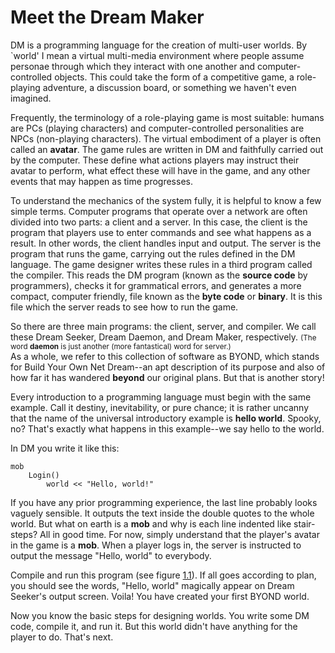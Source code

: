 # Meet the Dream Maker
DM is a programming language for the creation of multi-user worlds.  By
`world' I mean a virtual multi-media environment where people assume personae
through which they interact with one another and computer-controlled
objects.  This could take the form of a competitive game, a role-playing
adventure, a discussion board, or something we haven't even imagined.

Frequently, the terminology of a role-playing game is most suitable: humans
are PCs (playing characters) and computer-controlled personalities are NPCs
(non-playing characters).  The virtual embodiment of a player is often
called an **avatar**.  The game rules are written in DM and faithfully
carried out by the computer.  These define what actions players may instruct
their avatar to perform, what effect these will have in the game, and any
other events that may happen as time progresses.

To understand the mechanics of the system fully, it is helpful to know a few
simple terms.  Computer programs that operate over a network are often
divided into two parts: a client and a server.  In this case, the client is
the program that players use to enter commands and see what happens as a
result.  In other words, the client handles input and output.  The server is
the program that runs the game, carrying out the rules defined in the DM
language.  The game designer writes these rules in a third program called
the compiler.  This reads the DM program (known as the **source code** by
programmers), checks it for grammatical errors, and generates a more compact,
computer friendly, file known as the **byte code** or **binary**.  It
is this file which the server reads to see how to run the game.

So there are three main programs: the client, server, and compiler.  We call
these Dream Seeker, Dream Daemon, and Dream Maker, respectively.  <small>(The word **daemon** is just another (more fantastical) word for server.)</small>  
As a whole, we refer to this collection of software as BYOND, which stands
for Build Your Own Net Dream--an apt description of its purpose and also of
how far it has wandered **beyond** our original plans.  But that is
another story!


Every introduction to a programming language must begin with the same
example.  Call it destiny, inevitability, or pure chance; it is rather
uncanny that the name of the universal introductory example is **hello
world**.  Spooky, no?  That's exactly what happens in this example--we say
hello to the world.


In DM you write it like this:




    mob
        Login()
            world << "Hello, world!"

If you have any prior programming experience, the last line probably looks
vaguely sensible.  It outputs the text inside the double quotes to the
whole world.  But what on earth is a **mob** and why is each line indented
like stair-steps?  All in good time.  For now, simply understand that the
player's avatar in the game is a **mob**.  When a player logs in, the
server is instructed to output the message "Hello, world" to everybody.


Compile and run this program (see figure <a href="#HelloInterlude">1.1</a>).  If all goes
according to plan, you should see the words, "Hello, world" magically
appear on Dream Seeker's output screen.  Voila!  You have created your first
BYOND world.


Now you know the basic steps for designing worlds.  You write some DM code,
compile it, and run it.  But this world didn't have anything for the player
to do.  That's next.

